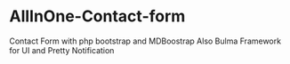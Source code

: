 # AllInOne-Contact-form
Contact Form with php bootstrap and MDBoostrap
Also Bulma Framework for UI and Pretty Notification